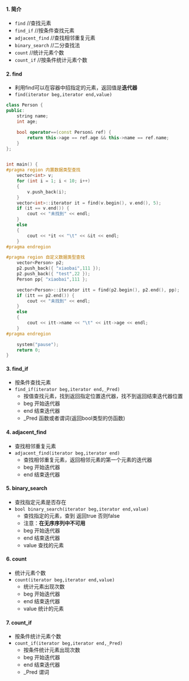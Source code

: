<!--
 * @Author: 15868707168@163.com 15868707168@163.com
 * @Date: 2023-03-31 14:31:05
 * @LastEditors: 15868707168@163.com 15868707168@163.com
 * @LastEditTime: 2023-03-31 15:33:34
 * @FilePath: \CPlusPlusLessons\STL\算法\3.常用查找算法.md
 * @Description: 这是默认设置,请设置`customMade`, 打开koroFileHeader查看配置 进行设置: https://github.com/OBKoro1/koro1FileHeader/wiki/%E9%85%8D%E7%BD%AE
-->
#### 1. 简介
+ `find` //查找元素
+ `find_if` //按条件查找元素
+ `adjacent_find` //查找相邻重复元素
+ `binary_search` //二分查找法
+ `count` //统计元素个数
+ `count_if` //按条件统计元素个数


#### 2. find
+ 利用find可以在容器中招指定的元素，返回值是**迭代器**
+ `find(iterator beg,iterator end,value)`

```C++
class Person {
public:
	string name;
	int age;

	bool operator==(const Person& ref) {
		return this->age == ref.age && this->name == ref.name;
	}
};


int main() {
#pragma region 内置数据类型查找
	vector<int> v;
	for (int i = 1; i < 10; i++)
	{
		v.push_back(i);
	}
	vector<int>::iterator it = find(v.begin(), v.end(), 5);
	if (it == v.end()) {
		cout << "未找到" << endl;
	}
	else
	{
		cout << *it << "\t" << &it << endl;
	}
#pragma endregion

#pragma region 自定义数据类型查找
	vector<Person> p2;
	p2.push_back({ "xiaobai",111 });
	p2.push_back({ "test",22 });
	Person pp{ "xiaobai",111 };

	vector<Person>::iterator itt = find(p2.begin(), p2.end(), pp);
	if (itt == p2.end()) {
		cout << "未找到" << endl;
	}
	else
	{
		cout << itt->name << "\t" << itt->age << endl;
	}
#pragma endregion

	system("pause");
	return 0;
}
```

#### 3. find_if
+ 按条件查找元素
+ `find_if(iterator beg,iterator end,_Pred)`
	+ 按值查找元素，找到返回指定位置迭代器，找不到返回结束迭代器位置
	+ beg 开始迭代器
	+ end 结束迭代器
	+ _Pred 函数或者谓词(返回bool类型的仿函数)

#### 4. adjacent_find
+ 查找相邻重复元素
+ `adjacent_find(iterator beg,iterator end)`
	+ 查找相邻重复元素，返回相邻元素的第一个元素的迭代器
	+ beg 开始迭代器
	+ end 结束迭代器

#### 5. binary_search
+ 查找指定元素是否存在
+ `bool binary_search(iterator beg,iterator end,value)`
	+ 查找指定的元素，查到 返回true 否则false
	+ 注意：**在无序序列中不可用**
	+ beg 开始迭代器
	+ end 结束迭代器
	+ value 查找的元素

#### 6. count
+ 统计元素个数
+ `count(iterator beg,iterator end,value)`
	+ 统计元素出现次数
	+ beg 开始迭代器
	+ end 结束迭代器
	+ value 统计的元素

#### 7. count_if
+ 按条件统计元素个数
+ `count_if(iterator beg,iterator end,_Pred)`
	+ 按条件统计元素出现次数
	+ beg 开始迭代器
	+ end 结束迭代器
	+ _Pred 谓词